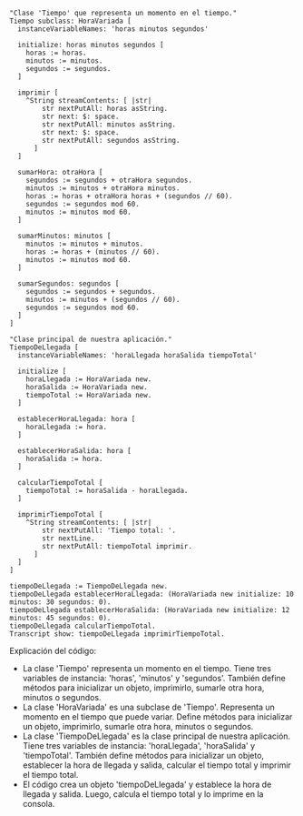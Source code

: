```smalltalk
"Clase 'Tiempo' que representa un momento en el tiempo."
Tiempo subclass: HoraVariada [
  instanceVariableNames: 'horas minutos segundos'

  initialize: horas minutos segundos [
    horas := horas.
    minutos := minutos.
    segundos := segundos.
  ]

  imprimir [
    ^String streamContents: [ |str|
        str nextPutAll: horas asString.
        str next: $: space.
        str nextPutAll: minutos asString.
        str next: $: space.
        str nextPutAll: segundos asString.
      ]
  ]

  sumarHora: otraHora [
    segundos := segundos + otraHora segundos.
    minutos := minutos + otraHora minutos.
    horas := horas + otraHora horas + (segundos // 60).
    segundos := segundos mod 60.
    minutos := minutos mod 60.
  ]

  sumarMinutos: minutos [
    minutos := minutos + minutos.
    horas := horas + (minutos // 60).
    minutos := minutos mod 60.
  ]

  sumarSegundos: segundos [
    segundos := segundos + segundos.
    minutos := minutos + (segundos // 60).
    segundos := segundos mod 60.
  ]
]

"Clase principal de nuestra aplicación."
TiempoDeLlegada [
  instanceVariableNames: 'horaLlegada horaSalida tiempoTotal'

  initialize [
    horaLlegada := HoraVariada new.
    horaSalida := HoraVariada new.
    tiempoTotal := HoraVariada new.
  ]

  establecerHoraLlegada: hora [
    horaLlegada := hora.
  ]

  establecerHoraSalida: hora [
    horaSalida := hora.
  ]

  calcularTiempoTotal [
    tiempoTotal := horaSalida - horaLlegada.
  ]

  imprimirTiempoTotal [
    ^String streamContents: [ |str|
        str nextPutAll: 'Tiempo total: '.
        str nextLine.
        str nextPutAll: tiempoTotal imprimir.
      ]
  ]
]

tiempoDeLlegada := TiempoDeLlegada new.
tiempoDeLlegada establecerHoraLlegada: (HoraVariada new initialize: 10 minutos: 30 segundos: 0).
tiempoDeLlegada establecerHoraSalida: (HoraVariada new initialize: 12 minutos: 45 segundos: 0).
tiempoDeLlegada calcularTiempoTotal.
Transcript show: tiempoDeLlegada imprimirTiempoTotal.
```

Explicación del código:

* La clase 'Tiempo' representa un momento en el tiempo. Tiene tres variables de instancia: 'horas', 'minutos' y 'segundos'. También define métodos para inicializar un objeto, imprimirlo, sumarle otra hora, minutos o segundos.
* La clase 'HoraVariada' es una subclase de 'Tiempo'. Representa un momento en el tiempo que puede variar. Define métodos para inicializar un objeto, imprimirlo, sumarle otra hora, minutos o segundos.
* La clase 'TiempoDeLlegada' es la clase principal de nuestra aplicación. Tiene tres variables de instancia: 'horaLlegada', 'horaSalida' y 'tiempoTotal'. También define métodos para inicializar un objeto, establecer la hora de llegada y salida, calcular el tiempo total y imprimir el tiempo total.
* El código crea un objeto 'tiempoDeLlegada' y establece la hora de llegada y salida. Luego, calcula el tiempo total y lo imprime en la consola.